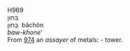 H969  
בּחון  
בָּחוֹן ‎ bâchôn  
*baw-khone‘*  
From [974](h0974) an *assayer* of metals: - tower.  
